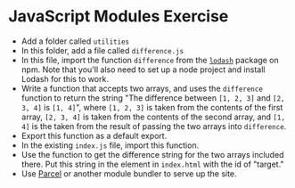 # JavaScript Modules Exercise

* Add a folder called `utilities`
* In this folder, add a file called `difference.js`
* In this file, import the function `difference` from the [`lodash`](https://www.npmjs.com/package/lodash) package on npm. Note that you'll also need to set up a node project and install Lodash for this to work.
* Write a function that accepts two arrays, and uses the `difference` function to return the string "The difference between `[1, 2, 3]` and `[2, 3, 4]` is `[1, 4]`", where `[1, 2, 3]` is taken from the contents of the first array, `[2, 3, 4]` is taken from the contents of the second array, and `[1, 4]` is the taken from the result of passing the two arrays into `difference`.
* Export this function as a default export.
* In the existing `index.js` file, import this function.
* Use the function to get the difference string for the two arrays included there. Put this string in the element in `index.html` with the id of "target."
* Use [Parcel](https://parceljs.org/) or another module bundler to serve up the site.
